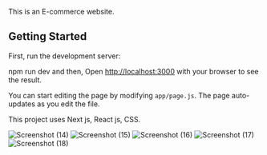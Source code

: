 This is an E-commerce website.

## Getting Started

First, run the development server:

npm run dev
and then,
Open [http://localhost:3000](http://localhost:3000) with your browser to see the result.

You can start editing the page by modifying `app/page.js`. The page auto-updates as you edit the file.

This project uses Next js, React js, CSS.


![Screenshot (14)](https://github.com/user-attachments/assets/08a2df24-9f1d-48b8-8a18-252846f786d9)
![Screenshot (15)](https://github.com/user-attachments/assets/fdb4292b-6bf6-4a90-ac9f-925c07377430)
![Screenshot (16)](https://github.com/user-attachments/assets/9690ca44-7f3b-406d-9d38-30c98423c9d5)
![Screenshot (17)](https://github.com/user-attachments/assets/899555f8-fc1d-440f-ab78-2095399c7b56)
![Screenshot (18)](https://github.com/user-attachments/assets/fd65a808-16a5-405a-b479-7ce3da27bbda)

